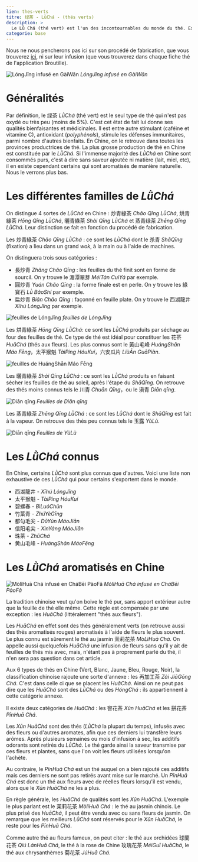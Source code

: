 ```yaml
---
lien: thes-verts
titre: 绿茶 - LǜChá - (thés verts) 
description: >
  Le Lǜ Chá (thé vert) est l'un des incontournables du monde du thé. Excellent pour la santé et plus rapide à fabriquer que les autres thés, il est consommé partout dans le monde, nature et quelque fois aromatisé. 
categorie: base
---
```


Nous ne nous pencherons pas ici sur son procédé de fabrication, que vous trouverez [ici](/documentation/thes-verts), ni sur leur infusion (que vous trouverez dans chaque fiche thé de l'application Broutille). 

![_LóngJǐng_ infusé en GàiWǎn](/assets/media/the-vert_gaiwan.jpg)
_LóngJǐng infusé en GàiWǎn_

# Généralités

Par définition, le 绿茶 _LǜChá_ (thé vert) est le seul type de thé qui n'est pas oxydé ou très peu (moins de 5%). C'est cet état de fait lui donne ses qualités bienfaisantes et médicinales. Il est entre autre stimulant (caféine et vitamine C), antioxidant (_polyphénols_), stimule les défenses immunitaires, parmi nombre d'autres bienfaits. 
En Chine, on le retrouve dans toutes les provinces productrices de thé. La plus grosse production de thé en Chine est constituée par le _LǜChá_. Si l'immense majorité des _LǜChá_ en Chine sont consommés purs, c'est à dire sans saveur ajoutée ni matière (lait, miel, etc), il en existe cependant certains qui sont aromatisés de manière naturelle. Nous le verrons plus bas. 

# Les différentes familles de _LǜChá_

On distingue 4 sortes de _LǜChá_ en Chine : 炒青綠茶 _Chǎo Qīng LǜChá_, 烘青綠茶
_Hōng Qīng LǜChá_, 曬青綠茶 _Shài Qīng LǜChá_ et 蒸青绿茶 _Zhēng Qīng LǜChá_. Leur distinction se fait en fonction du procédé de fabrication.

Les 炒青綠茶 _Chǎo Qīng LǜChá_ : ce sont les _LǜChá_ dont le 杀青 _ShāQīng_ (fixation) a lieu dans un grand _wok_, à la main ou à l'aide de machines. 

On distinguera trois sous catégories :

 - 長炒青 _Zhǎng Chǎo Qīng_ : les feuilles du thé finit sont en forme de sourcil. On y trouve le 湄潭翠芽 _MéiTán CuìYá_ par exemple.
 - 圓炒青 _Yuán Chǎo Qīng_ : la forme finale est en perle. On y trouve les 綠寶石 _Lǜ BǎoShí_ par exemple.
 - 扁炒青 _Biǎn Chǎo Qīng_ : façonné en feuille plate. On y trouve le 西湖龍井 _Xīhú LóngJǐng_ par exemple. 

![feuilles de LóngJǐng](/assets/media/the-vert_longjing.jpg)
_feuilles de LóngJǐng_

Les 烘青綠茶 _Hōng Qīng LǜChá_: ce sont les _LǜChá_ produits par séchage au four des feuilles de thé. Ce type de thé est idéal pour constituer les 花茶 _HuāChá_ (thés aux fleurs). 
Les plus connus sont le 黃山毛峰 _HuángShān Máo Fēng_，太平猴魁 _TàiPíng HóuKuí_，六安瓜片 _LiùĀn GuāPiàn_.

![feuilles de _HuángShān Máo Fēng_](/assets/media/the-vert_huangshanmaofeng.jpg)

Les 曬青綠茶 _Shài Qīng LǜChá_ : ce sont les _LǜChá_ produits en faisant sécher les feuilles de thé au soleil, après l'étape du _ShāQīng_. 
On retrouve des thés moins connus tels le 川青 _Chuān Qīng_，ou le 滇青 _Diān qīng_. 

![_Diān qīng_](/assets/media/thé-vert_滇青.jpg)
*Feuilles de _Diān qīng_*

Les 蒸青綠茶 _Zhēng Qīng LǜChá_ : ce sont les _LǜChá_ dont le _ShāQīng_ est fait à la vapeur. 
On retrouve des thés peu connus tels le 玉露 _YùLù_.

![_Diān qīng_](/assets/media/thé-vert_玉露.jpg)
*Feuilles de _YùLù_*

# Les _LǜChá_ connus

En Chine, certains _LǜChá_ sont plus connus que d'autres. Voici une liste non exhaustive de ces _LǜChá_ qui pour certains s'exportent dans le monde. 

- 西湖龍井 - _Xīhú LóngJǐng_
- 太平猴魁 - _TàiPíng HóuKuí_
- 碧螺春 - _BìLuóChūn_
- 竹葉青 - _ZhúYèGīng_
- 都勻毛尖 - _DūYún MáoJiān_
- 信阳毛尖 - _XìnYáng MáoJiān_
- 珠茶 - _ZhūChá_
- 黄山毛峰 - _HuángShān MáoFēng_

# Les _LǜChá_ aromatisés en Chine

![_MòlìHuā Chá_ infusé en _CháBēi PàoFǎ_](/assets/media/thé-vert_茉莉花茶.jpg)
*_MòlìHuā Chá_ infusé en _CháBēi PàoFǎ_*

La tradition chinoise veut qu'on boive le thé pur, sans apport extérieur autre que la feuille de thé elle même. 
Cette règle est compensée par une exception : les _HuāChá_ (littéralement "thés aux fleurs").

Les _HuāChá_ en effet sont des thés généralement verts (on retrouve aussi des thés aromatisés rouges) aromatisés à l'aide de fleurs le plus souvent. Le plus connu est sûrement le thé au jasmin 茉莉花茶 _MòLìHuā Chá_. On appelle aussi quelquefois _HuāChá_ une infusion de fleurs sans qu'il y ait de feuilles de thés mis avec, mais, n'étant pas à proprement parlé du thé, il n'en sera pas question dans cet article. 

Aux 6 types de thés en Chine (Vert, Blanc, Jaune, Bleu, Rouge, Noir), la classification chinoise  rajoute une sorte d'annexe : les 再加工茶 _Zài JiāGōng Chá_. C'est dans celle ci que se placent les _HuāChá_. Ainsi on ne peut pas dire que les _HuāChá_ sont des _LǜChá_ ou des _HóngChá_ : ils appartiennent à cette catégorie annexe. 

Il existe deux catégories de _HuāChá_ : les 窨花茶 _Xūn HuāChá_ et les 拼花茶 _PīnHuā Chá_.

Les _Xūn HuāChá_ sont des thés (_LǜChá_ la plupart du temps), infusés avec des fleurs ou d'autres aromates, afin que ces derniers lui transfère leurs arômes. Après plusieurs semaines ou mois d'infusion à sec, les additifs odorants sont retirés du _LǜChá_. Le thé garde ainsi la saveur transmise par ces fleurs et plantes, sans que l'on voit les fleurs utilisées lorsqu'on l'achète. 

Au contraire, le _PīnHuā Chá_ est un thé auquel on a bien rajouté ces additifs mais ces derniers ne sont pas retirés avant mise sur le marché. Un _PīnHuā Chá_ est donc un thé aux fleurs avec de réelles fleurs lorsqu'il est vendu, alors que le _Xūn HuāChá_ ne les a plus. 

En règle générale, les _HuāChá_ de qualités sont les _Xūn HuāChá_. 
L'exemple le plus parlant est le 茉莉花茶 _MòlìHuā Chá_ : le thé au jasmin chinois. Le plus prisé des _HuāChá_, il peut être vendu avec ou sans fleurs de jasmin. On remarque que les meilleurs _LǜChá_ sont réservés pour le _Xūn HuāChá_, le reste pour les _PīnHuā Chá_. 

Comme autre thé au fleurs fameux, on peut citer : le thé aux orchidées 球蘭花茶 _Qiú LánHuā Chá_, le thé à la rose de Chine 玫瑰花茶 _MéiGuī HuāChá_, le thé aux chrysanthèmes 菊花茶 _JúHuā Chá_.


